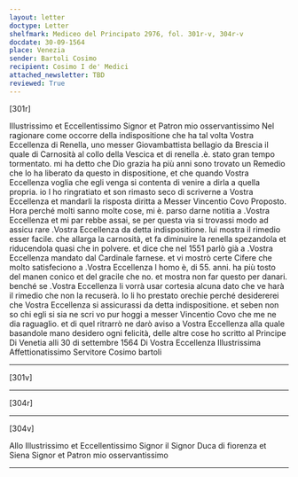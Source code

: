 ```yaml
---
layout: letter
doctype: Letter
shelfmark: Mediceo del Principato 2976, fol. 301r-v, 304r-v
docdate: 30-09-1564
place: Venezia
sender: Bartoli Cosimo
recipient: Cosimo I de' Medici
attached_newsletter: TBD
reviewed: True
---
```


[301r]


Illustrissimo et Eccellentissimo Signor et Patron mio osservantissimo
Nel ragionare come occorre della indispositione che ha tal
volta Vostra Eccellenza di Renella, uno messer Giovambattista bellagio da Brescia
il quale di Carnosità al collo della Vescica et di renella .è. stato
gran tempo tormentato. mi ha detto che Dio grazia ha più
anni sono trovato un Remedio che lo ha liberato da questo in
dispositione, et che quando Vostra Eccellenza voglia che egli venga si
contenta di venire a dirla a quella propria. io l ho ringratiato
et son rimasto seco di scriverne a Vostra Eccellenza et mandarli la risposta
diritta a Messer Vincentio Covo Proposto. Hora perché molti sanno
molte cose, mi è. parso darne notitia a .Vostra Eccellenza et mi par
rebbe assai, se per questa via si trovassi modo ad assicu
rare .Vostra Eccellenza da detta indispositione. lui mostra il rimedio
esser facile. che allarga la carnosità, et fa diminuire
la renella spezandola et riducendola quasi che in polvere.
et dice che nel 1551 parlò già a .Vostra Eccellenza mandato dal Cardinale
farnese. et vi mostrò certe Cifere che molto satisfeciono
a .Vostra Eccellenza l homo è, di 55. anni. ha più tosto del manen
conico et del gracile che no. et mostra non far questo per
danari. benché se .Vostra Eccellenza li vorrà usar cortesia alcuna
dato che ve harà il rimedio che non la recuserà. Io li
ho prestato orechie perché desidererei che Vostra Eccellenza si assicurassi
da detta indispositione. et seben non so chi egli si sia ne scri
vo pur hoggi a messer Vincentio Covo che me ne dia raguaglio. et
di quel ritrarrò ne darò aviso a Vostra Eccellenza alla quale basandole
mano desidero ogni felicità, delle altre cose ho scritto
al Principe Di Venetia alli 30 di settembre 1564
Di Vostra Eccellenza Illustrissima
Affettionatissimo Servitore
Cosimo bartoli

---

[301v]



---

[304r]



---

[304v]


Allo Illustrissimo et Eccellentissimo Signor il Signor Duca di
fiorenza et Siena Signor et Patron
mio osservantissimo 

---

